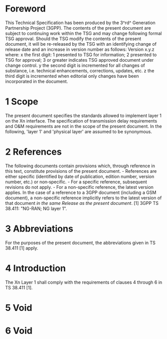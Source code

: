 # Foreword
This Technical Specification has been produced by the 3^rd^ Generation
Partnership Project (3GPP).
The contents of the present document are subject to continuing work within the
TSG and may change following formal TSG approval. Should the TSG modify the
contents of the present document, it will be re-released by the TSG with an
identifying change of release date and an increase in version number as
follows:
Version x.y.z
where:
x the first digit:
1 presented to TSG for information;
2 presented to TSG for approval;
3 or greater indicates TSG approved document under change control.
y the second digit is incremented for all changes of substance, i.e. technical
enhancements, corrections, updates, etc.
z the third digit is incremented when editorial only changes have been
incorporated in the document.
# 1 Scope
The present document specifies the standards allowed to implement layer 1 on
the Xn interface.
The specification of transmission delay requirements and O&M requirements are
not in the scope of the present document.
In the following, \'layer 1\' and \'physical layer\' are assumed to be
synonymous.
# 2 References
The following documents contain provisions which, through reference in this
text, constitute provisions of the present document.
\- References are either specific (identified by date of publication, edition
number, version number, etc.) or non‑specific.
\- For a specific reference, subsequent revisions do not apply.
\- For a non-specific reference, the latest version applies. In the case of a
reference to a 3GPP document (including a GSM document), a non-specific
reference implicitly refers to the latest version of that document _in the
same Release as the present document_.
[1] 3GPP TS 38.411: \"NG-RAN; NG layer 1\".
# 3 Abbreviations
For the purposes of the present document, the abbreviations given in TS 38.411
[1] apply.
# 4 Introduction
The Xn Layer 1 shall comply with the requirements of clauses 4 through 6 in TS
38.411 [1].
# 5 Void
# 6 Void
#